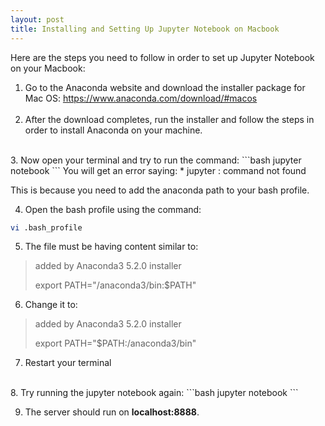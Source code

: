 ```yaml
---
layout: post
title: Installing and Setting Up Jupyter Notebook on Macbook
---
```


Here are the steps you need to follow in order to set up Jupyter Notebook on your Macbook:

1. Go to the Anaconda website and download the installer package for Mac OS:
https://www.anaconda.com/download/#macos<br><br>
2. After the download completes, run the installer and follow the steps in order to install Anaconda on your machine.
<br>
3. Now open your terminal and try to run the command:
```bash
jupyter notebook
```
You will get an error saying:
* jupyter : command not found

This is because you need to add the anaconda path to your bash profile.

4. Open the bash profile using the command:
```bash
vi .bash_profile
```

5. The file must be having content similar to:
> added by Anaconda3 5.2.0 installer
>
>export PATH="/anaconda3/bin:$PATH"

6. Change it to:
> added by Anaconda3 5.2.0 installer
>
>export PATH="$PATH:/anaconda3/bin"

7. Restart your terminal
<br>
8. Try running the jupyter notebook again:
```bash
jupyter notebook
```

9. The server should run on **localhost:8888**.
